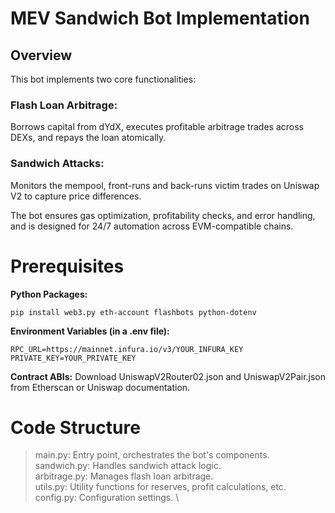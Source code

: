 # MEV Sandwich Bot Implementation
## Overview
This bot implements two core functionalities:

### Flash Loan Arbitrage: 
Borrows capital from dYdX, executes profitable arbitrage trades across DEXs, and repays the loan atomically.
### Sandwich Attacks: 
Monitors the mempool, front-runs and back-runs victim trades on Uniswap V2 to capture price differences.

The bot ensures gas optimization, profitability checks, and error handling, and is designed for 24/7 automation across EVM-compatible chains.

# Prerequisites

**Python Packages:**
```
pip install web3.py eth-account flashbots python-dotenv
```

**Environment Variables (in a .env file):**
```
RPC_URL=https://mainnet.infura.io/v3/YOUR_INFURA_KEY
PRIVATE_KEY=YOUR_PRIVATE_KEY
```
**Contract ABIs:** Download UniswapV2Router02.json and UniswapV2Pair.json from Etherscan or Uniswap documentation.

# Code Structure

> main.py: Entry point, orchestrates the bot's components. \
> sandwich.py: Handles sandwich attack logic. \
> arbitrage.py: Manages flash loan arbitrage. \
> utils.py: Utility functions for reserves, profit calculations, etc. \
> config.py: Configuration settings. \
